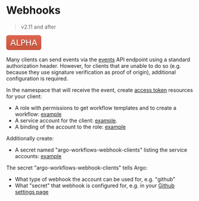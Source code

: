 # Webhooks

> v2.11 and after

![alpha](assets/alpha.svg)

Many clients can send events via the [events](events.md) API endpoint using a standard authorization header. However, for clients that are unable to do so (e.g. because they use signature verification as proof of origin), additional configuration is required.

In the namespace that will receive the event, create [access token](access-token.md) resources for your client:

* A role with permissions to get workflow templates and to create a workflow: [example](manifests/quick-start/base/webhooks/submit-workflow-template-role.yaml)
* A service account for the client: [example](manifests/quick-start/base/webhooks/github.com-sa.yaml). 
* A binding of the account to the role: [example](manifests/quick-start/base/webhooks/github.com-rolebinding.yaml)

Additionally create:

* A secret named "argo-workflows-webhook-clients" listing the service accounts: [example](manifests/quick-start/base/webhooks/argo-workflows-webhook-clients-secret.yaml)

The secret "argo-workflows-webhook-clients" tells Argo:

* What type of webhook the account can be used for, e.g. "github" 
* What "secret" that webhook is configured for, e.g. in your [Github settings page](https://github.com/alexec/argo/settings/hooks) 

